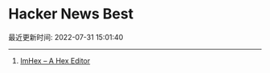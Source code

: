 # Hacker News Best

最近更新时间: 2022-07-31 15:01:40

--- 
1. [ImHex – A Hex Editor](https://github.com/WerWolv/ImHex) 
